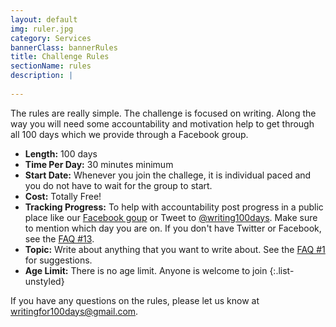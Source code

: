 ```yaml
---
layout: default
img: ruler.jpg
category: Services
bannerClass: bannerRules
title: Challenge Rules
sectionName: rules
description: |
    
---
```


The rules are really simple.  The challenge is focused on writing.  Along the way you will need some accountability and motivation help to get through all 100 days which we provide through a Facebook group.  

* **Length:** 100 days
* **Time Per Day:** 30 minutes minimum 
* **Start Date:** Whenever you join the challege, it is individual paced and you do not have to wait for the group to start.
* **Cost:** Totally Free!
* **Tracking Progress:** To help with accountability post progress in a public place like our [Facebook goup](https://www.facebook.com/groups/writingfor100days/) or Tweet to [@writing100days](https://twitter.com/writing100days).  Make sure to mention which day you are on. If you don't have Twitter or Facebook, see the [FAQ #13](#faq).
* **Topic:** Write about anything that you want to write about. See the [FAQ #1](#faq) for suggestions. 
* **Age Limit:** There is no age limit.  Anyone is welcome to join
{:.list-unstyled}

If you have any questions on the rules, please let us know at [writingfor100days@gmail.com](writingfor100days@gmail.com).